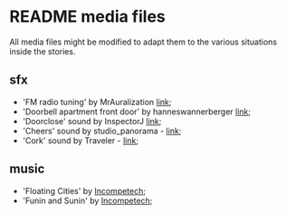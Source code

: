 # README media files

All media files might be modified to adapt them to the various situations inside the stories.

## sfx

* 'FM radio tuning' by MrAuralization [link](https://freesound.org/people/MrAuralization/sounds/269701/);
* 'Doorbell apartment front door' by hanneswannerberger [link](https://freesound.org/people/hanneswannerberger/sounds/275629/);
* 'Doorclose' sound by InspectorJ [link](https://freesound.org/people/InspectorJ/sounds/411791/);
* 'Cheers' sound by studio_panorama - [link](https://freesound.org/people/studio_panorama/sounds/176588/);
* 'Cork' sound by Traveler - [link](https://freesound.org/people/Traveler/sounds/16064/);

## music

* 'Floating Cities' by [Incompetech](http://incompetech.com/wordpress/);
* 'Funin and Sunin' by [Incompetech](http://incompetech.com/wordpress/);